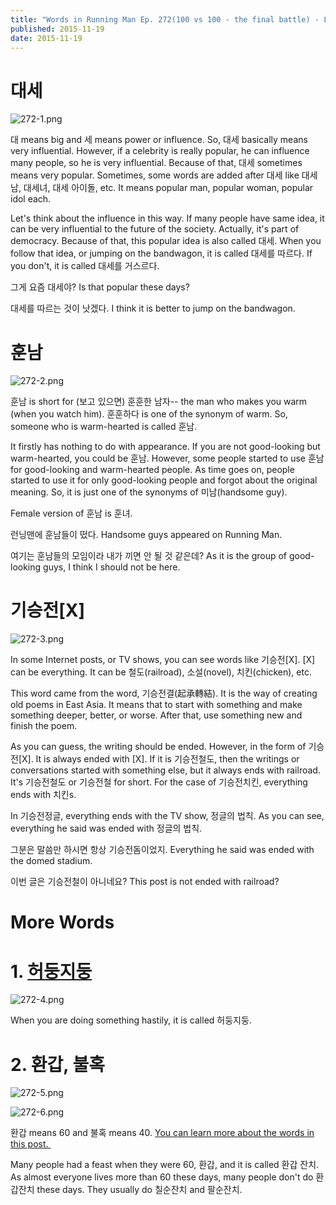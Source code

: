 ```yaml
---
title: "Words in Running Man Ep. 272(100 vs 100 - the final battle) - Learn Korean from Running Man"
published: 2015-11-19
date: 2015-11-19
---
```


#  대세

![272-1.png ](/images/272-1.png )

대 means big and 세 means power or influence. So, 대세 basically means very influential. However, if a celebrity is really popular, he can influence many people, so he is very influential. Because of that, 대세 sometimes means very popular. Sometimes, some words are added after 대세 like 대세남, 대세녀, 대세 아이돌, etc. It means popular man, popular woman, popular idol each.

Let's think about the influence in this way. If many people have same idea, it can be very influential to the future of the society. Actually, it's part of democracy. Because of that, this popular idea is also called 대세. When you follow that idea, or jumping on the bandwagon, it is called 대세를 따르다. If you don't, it is called 대세를 거스르다.

그게 요즘 대세야?
Is that popular these days?

대세를 따르는 것이 낫겠다.
I think it is better to jump on the bandwagon.

#  훈남

![272-2.png ](/images/272-2.png )

훈남 is short for (보고 있으면) 훈훈한 남자-- the man who makes you warm (when you watch him). 훈훈하다 is one of the synonym of warm. So, someone who is warm-hearted is called 훈남.

It firstly has nothing to do with appearance. If you are not good-looking but warm-hearted, you could be 훈남. However, some people started to use 훈남 for good-looking and warm-hearted people. As time goes on, people started to use it for only good-looking people and forgot about the original meaning. So, it is just one of the synonyms of 미남(handsome guy).

Female version of 훈남 is 훈녀.

런닝맨에 훈남들이 떴다.
Handsome guys appeared on Running Man.

여기는 훈남들의 모임이라 내가 끼면 안 될 것 같은데?
As it is the group of good-looking guys, I think I should not be here.

#  기승전[X]

![272-3.png ](/images/272-3.png )

In some Internet posts, or TV shows, you can see words like 기승전[X]. [X] can be everything. It can be 철도(railroad), 소설(novel), 치킨(chicken), etc.

This word came from the word, 기승전결(起承轉結). It is the way of creating old poems in East Asia. It means that to start with something and make something deeper, better, or worse. After that, use something new and finish the poem.

As you can guess, the writing should be ended. However, in the form of 기승전[X]. It is always ended with [X]. If it is 기승전철도, then the writings or conversations started with something else, but it always ends with railroad. It's 기승전철도 or 기승전철 for short. For the case of 기승전치킨, everything ends with 치킨s.

In 기승전정글, everything ends with the TV show, 정글의 법칙. As you can see, everything he said was ended with 정글의 법칙.

그분은 말씀만 하시면 항상 기승전돔이었지.
Everything he said was ended with the domed stadium.

이번 글은 기승전철이 아니네요?
This post is not ended with railroad?

#  More Words


#  1. [허둥지둥](/5-and-some-more-words-in-running-man-ep-2574%eb%8c%80-%ec%b5%9c%ea%b0%95%ec%9e%90%ec%a0%84-the-battle-of-heroes-learn-korean-with-running-man/)

![272-4.png ](/images/272-4.png )

When you are doing something hastily, it is called 허둥지둥.

#  2. 환갑, 불혹

![272-5.png ](/images/272-5.png )

![272-6.png ](/images/272-6.png )

환갑 means 60 and 불혹 means 40. [You can learn more about the words in this post. ](/age-idioms-korean-idioms-31/)

Many people had a feast when they were 60, 환갑, and it is called 환갑 잔치. As almost everyone lives more than 60 these days, many people don't do 환갑잔치 these days. They usually do 칠순잔치 and 팔순잔치.